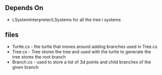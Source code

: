 ## Depends On
* LSystemInterpreter/LSystems for all the tree l systems

## files
* Turtle.cs - the turtle that moves around adding branches used in Tree.cs
* Tree.cs - Tree stores the tree and used with the turtle to generate the tree stores the root branch
* Branch.cs - used to store a list of 3d points and child branches of the given branch
